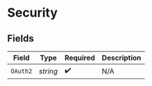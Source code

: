 # Security


## Fields

| Field              | Type               | Required           | Description        |
| ------------------ | ------------------ | ------------------ | ------------------ |
| `OAuth2`           | *string*           | :heavy_check_mark: | N/A                |